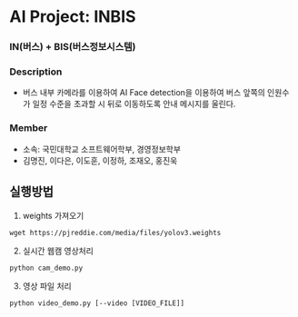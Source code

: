 # AI Project: INBIS
### IN(버스) + BIS(버스정보시스템)

### Description
- 버스 내부 카메라를 이용하여 AI Face detection을 이용하여 버스 앞쪽의 인원수가 일정 수준을 초과할 시 뒤로 이동하도록 안내 메시지를 울린다.

### Member
- 소속: 국민대학교 소프트웨어학부, 경영정보학부
- 김명진, 이다은, 이도훈, 이정하, 조재오, 홍진욱

## 실행방법
1. weights 가져오기
```
wget https://pjreddie.com/media/files/yolov3.weights 
```

2. 실시간 웹캠 영상처리
```
python cam_demo.py
```

3. 영상 파일 처리
```
python video_demo.py [--video [VIDEO_FILE]]
```
